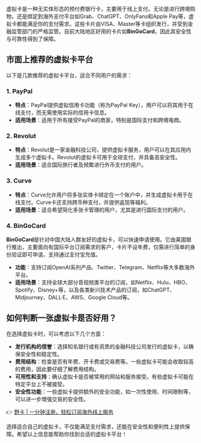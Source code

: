 虚拟卡是一种无实体形态的预付费银行卡，主要用于线上支付。无论是进行跨境购物，还是绑定到海外支付平台如Grab、ChatGPT、OnlyFans和Apple Pay等，虚拟卡都能满足你的支付需求。这些卡片由VISA、Master等卡组织发行，并受到金融监管部门的严格监管。目前大陆地区好用的卡片如**BinGoCard**，因此其安全性与可靠性得到了保障。

## 市面上推荐的虚拟卡平台

以下是几款推荐的虚拟卡平台，适合不同用户的需求：

### 1. PayPal
- **特点**：PayPal提供虚拟信用卡功能（称为PayPal Key），用户可以将其用于在线支付，而无需使用实际的信用卡信息。
- **适用场景**：适用于所有接受PayPal的商家，特别是国际支付和跨境电商。

### 2. Revolut
- **特点**：Revolut是一家金融科技公司，提供虚拟卡服务，用户可以在其应用内生成多个虚拟卡。Revolut的虚拟卡可用于全球支付，并具备高安全性。
- **适用场景**：适合国际旅行者及频繁进行外币支付的用户。

### 3. Curve
- **特点**：Curve允许用户将多张实体卡绑定在一个账户中，并生成虚拟卡用于在线支付。Curve卡还支持跨币种支付，并提供返现等福利。
- **适用场景**：适合希望简化多张卡管理的用户，尤其是进行国际支付的用户。

### 4. BinGoCard
**BinGoCard**是针对中国大陆人群友好的虚拟卡，可以快速申请使用。它由美国银行推出，主要面向有国际平台订阅需求的客户，卡片不设年费，仅需进行简单的身份验证即可申请，支持通过支付宝充值。

- **功能**：支持订阅OpenAI系列产品、Twitter、Telegram、Netflix等大多数海外平台。
- **适用场景**：支持全球大部分音视频类平台的订阅，如Netflix、Hulu、HBO、Spotify、Disney+等，以及各类新兴技术产品的订阅，如ChatGPT、Midjourney、DALL·E、AWS、Google Cloud等。

## 如何判断一张虚拟卡是否好用？

在选择虚拟卡时，可以考虑以下几个方面：

- **发行机构的信誉**：选择知名银行或有资质的金融科技公司发行的虚拟卡，以确保安全性和稳定性。
- **费用结构**：检查是否有年费、开卡费或交易费等。一些虚拟卡可能会收取较高的费用，因此要仔细了解费用结构。
- **可用性和支持**：确认虚拟卡是否被常用的网站和服务接受。有些虚拟卡可能在特定平台上不被接受。
- **安全性功能**：一些虚拟卡提供额外的安全功能，如一次性使用、时间限制等，可以进一步增强交易的安全性。

👉 [野卡 | 一分钟注册，轻松订阅海外线上服务](https://bit.ly/bewildcard)

选择适合自己的虚拟卡，不仅能满足支付需求，还能在安全性和便利性上提供保障。希望以上信息能帮助你找到合适的虚拟卡平台！